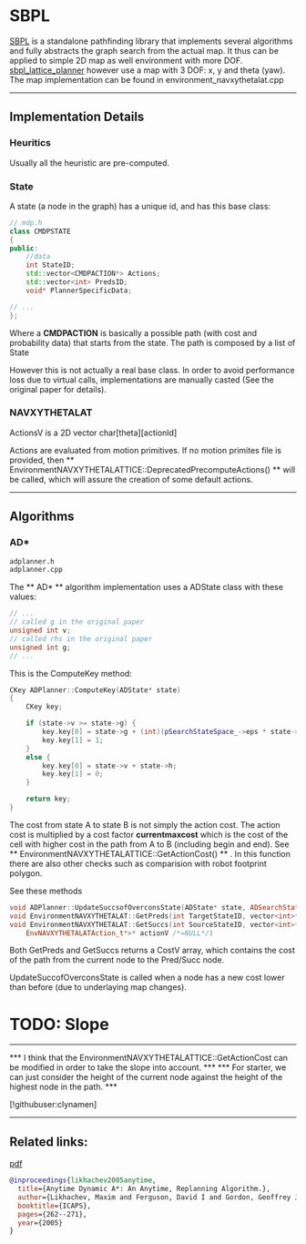 # SBPL

[SBPL](https://github.com/sbpl/sbpl) is a standalone pathfinding library that implements several algorithms and fully abstracts the graph search from the actual map.
It thus can be applied to simple 2D map as well environment with more DOF.
[sbpl_lattice_planner](sbpl_lattice_planner.md) however use a map with 3 DOF: x, y and theta (yaw). The map implementation can be found in environment_navxythetalat.cpp

---

## Implementation Details

### Heuritics

Usually all the heuristic are pre-computed.

### State
A state (a node in the graph) has a unique id, and has this base class:

```c++
// mdp.h
class CMDPSTATE
{
public:
    //data
    int StateID;
    std::vector<CMDPACTION*> Actions;
    std::vector<int> PredsID;
    void* PlannerSpecificData;

// ...
};
```
Where a **CMDPACTION** is basically a possible path (with cost and probability data) that starts from the state.
The path is composed by a list of State

However this is not actually a real base class. In order to avoid performance loss due to virtual calls, 
implementations are manually casted (See the original paper for details).

### NAVXYTHETALAT

ActionsV is a 2D vector char[theta][actionId]

Actions are evaluated from motion primitives. If no motion primites file is provided, then **  EnvironmentNAVXYTHETALATTICE::DeprecatedPrecomputeActions() ** 
will be called, which will assure the creation of some default actions.

---

## Algorithms

### AD*

```bash
adplanner.h
adplanner.cpp
```

The ** AD* ** algorithm implementation uses a ADState class with these values:

```c++
// ...
// called g in the original paper
unsigned int v;
// called rhs in the original paper
unsigned int g;
// ...
```

This is the ComputeKey method:

```c++
CKey ADPlanner::ComputeKey(ADState* state)
{
    CKey key;

    if (state->v >= state->g) {
        key.key[0] = state->g + (int)(pSearchStateSpace_->eps * state->h);
        key.key[1] = 1;
    }
    else {
        key.key[0] = state->v + state->h;
        key.key[1] = 0;
    }

    return key;
}
```

The cost from state A to state B is not simply the action cost. The action cost is multiplied by a cost factor **currentmaxcost** 
which is the cost of the cell with higher cost in the path from A to B (including begin and end).
See ** EnvironmentNAVXYTHETALATTICE::GetActionCost() ** . In this function there are also other checks such as comparision
with robot footprint polygon.

See these methods 

```c++
void ADPlanner::UpdateSuccsofOverconsState(ADState* state, ADSearchStateSpace_t* pSearchStateSpace)
void EnvironmentNAVXYTHETALAT::GetPreds(int TargetStateID, vector<int>* PredIDV, vector<int>* CostV)
void EnvironmentNAVXYTHETALAT::GetSuccs(int SourceStateID, vector<int>* SuccIDV, vector<int>* CostV, vector<
    EnvNAVXYTHETALATAction_t*>* actionV /*=NULL*/)
```

Both GetPreds and GetSuccs returns a CostV array, which contains the cost of the path from the current node to the Pred/Succ node.

UpdateSuccofOverconsState is called when a node has a new cost lower than before (due to underlaying map changes).

# TODO: Slope

<p class='inline-disqus' data-disqus-identifier="sbpl-slope"></p>

---
*** I think that the EnvironmentNAVXYTHETALATTICE::GetActionCost can be modified in order to take the slope into account. ***
*** For starter, we can just consider the height of the current node against the height of the highest node in the path. *** 

[!githubuser:clynamen]

---

## Related links:

[pdf](http://www.google.com/url?sa=t&rct=j&q=&esrc=s&source=web&cd=1&cad=rja&uact=8&ved=0CB0QFjAA&url=http%3A%2F%2Fwww.cs.cmu.edu%2F~ggordon%2Flikhachev-etal.anytime-dstar.pdf&ei=tzYTVOqqDumw7AaWq4HQDw&usg=AFQjCNEV_e2Ro8OIGatgB_oY9GefwOfhXw&sig2=W8R0MYGAUd4hCrTscGjSZQ&bvm=bv.75097201,d.ZGU)
```bibtex
@inproceedings{likhachev2005anytime,
  title={Anytime Dynamic A*: An Anytime, Replanning Algorithm.},
  author={Likhachev, Maxim and Ferguson, David I and Gordon, Geoffrey J and Stentz, Anthony and Thrun, Sebastian},
  booktitle={ICAPS},
  pages={262--271},
  year={2005}
}
```
